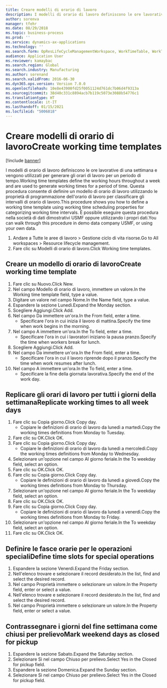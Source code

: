 ```yaml
---
title: Creare modelli di orario di lavoro
description: I modelli di orario di lavoro definiscono le ore lavorative di una settimana e vengono utilizzati per generare gli orari di lavoro per un periodo di tempo.
author: sorenva
manager: tfehr
ms.date: 08/29/2018
ms.topic: business-process
ms.prod: ''
ms.service: dynamics-ax-applications
ms.technology: ''
ms.search.form: OpResLifeCycleManagementWorkspace, WorkTimeTable, WorkTimeCopyDayDialog, WorkPeriodTemplate
audience: Application User
ms.reviewer: kamaybac
ms.search.region: Global
ms.search.industry: Manufacturing
ms.author: sorenand
ms.search.validFrom: 2016-06-30
ms.dyn365.ops.version: Version 7.0.0
ms.openlocfilehash: 10e8e43900fd25f0051124d761dc7b06d4f9313a
ms.sourcegitcommit: 38d40c331c8894acb7b119c5073e3088b54776c1
ms.translationtype: HT
ms.contentlocale: it-IT
ms.lasthandoff: 01/15/2021
ms.locfileid: "5006818"
---
```

# <a name="create-working-time-templates"></a><span data-ttu-id="420ae-103">Creare modelli di orario di lavoro</span><span class="sxs-lookup"><span data-stu-id="420ae-103">Create working time templates</span></span>

[!include [banner](../../includes/banner.md)]

<span data-ttu-id="420ae-104">I modelli di orario di lavoro definiscono le ore lavorative di una settimana e vengono utilizzati per generare gli orari di lavoro per un periodo di tempo.</span><span class="sxs-lookup"><span data-stu-id="420ae-104">Working time templates define the working hours throughout a week and are used to generate working times for a period of time.</span></span> <span data-ttu-id="420ae-105">Questa procedura consente di definire un modello di orario di lavoro utilizzando le proprietà di programmazione dell'orario di lavoro per classificare gli intervalli di orario di lavoro.</span><span class="sxs-lookup"><span data-stu-id="420ae-105">This procedure shows you how to define a working time template using working time scheduling properties for categorizing working time intervals.</span></span> <span data-ttu-id="420ae-106">È possibile eseguire questa procedura nella società di dati dimostrativi USMF oppure utilizzando i propri dati.</span><span class="sxs-lookup"><span data-stu-id="420ae-106">You can walk through this procedure in demo data company USMF, or using your own data.</span></span>

1. <span data-ttu-id="420ae-107">Andare a Tutte le aree di lavoro > Gestione ciclo di vita risorse.</span><span class="sxs-lookup"><span data-stu-id="420ae-107">Go to All workspaces > Resource lifecycle management.</span></span>
2. <span data-ttu-id="420ae-108">Fare clic su Modelli di orario di lavoro.</span><span class="sxs-lookup"><span data-stu-id="420ae-108">Click Working time templates.</span></span>

## <a name="create-working-time-template"></a><span data-ttu-id="420ae-109">Creare un modello di orario di lavoro</span><span class="sxs-lookup"><span data-stu-id="420ae-109">Create working time template</span></span>
1. <span data-ttu-id="420ae-110">Fare clic su Nuovo.</span><span class="sxs-lookup"><span data-stu-id="420ae-110">Click New.</span></span>
2. <span data-ttu-id="420ae-111">Nel campo Modello di orario di lavoro, immettere un valore.</span><span class="sxs-lookup"><span data-stu-id="420ae-111">In the Working time template field, type a value.</span></span>
3. <span data-ttu-id="420ae-112">Digitare un valore nel campo Nome.</span><span class="sxs-lookup"><span data-stu-id="420ae-112">In the Name field, type a value.</span></span>
4. <span data-ttu-id="420ae-113">Espandere la sezione Lunedì.</span><span class="sxs-lookup"><span data-stu-id="420ae-113">Expand the Monday section.</span></span>
5. <span data-ttu-id="420ae-114">Scegliere Aggiungi.</span><span class="sxs-lookup"><span data-stu-id="420ae-114">Click Add.</span></span>
6. <span data-ttu-id="420ae-115">Nel campo Da immettere un'ora.</span><span class="sxs-lookup"><span data-stu-id="420ae-115">In the From field, enter a time.</span></span>
    * <span data-ttu-id="420ae-116">Specificare l'ora in cui inizia il lavoro di mattina.</span><span class="sxs-lookup"><span data-stu-id="420ae-116">Specify the time when work begins in the morning.</span></span>  
7. <span data-ttu-id="420ae-117">Nel campo A immettere un'ora.</span><span class="sxs-lookup"><span data-stu-id="420ae-117">In the To field, enter a time.</span></span>
    * <span data-ttu-id="420ae-118">Specificare l'ora in cui i lavoratori iniziano la pausa pranzo.</span><span class="sxs-lookup"><span data-stu-id="420ae-118">Specify the time when workers break for lunch.</span></span>  
8. <span data-ttu-id="420ae-119">Scegliere Aggiungi.</span><span class="sxs-lookup"><span data-stu-id="420ae-119">Click Add.</span></span>
9. <span data-ttu-id="420ae-120">Nel campo Da immettere un'ora.</span><span class="sxs-lookup"><span data-stu-id="420ae-120">In the From field, enter a time.</span></span>
    * <span data-ttu-id="420ae-121">Specificare l'ora in cui il lavoro riprende dopo il pranzo.</span><span class="sxs-lookup"><span data-stu-id="420ae-121">Specify the time when work resumes after lunch.</span></span>  
10. <span data-ttu-id="420ae-122">Nel campo A immettere un'ora.</span><span class="sxs-lookup"><span data-stu-id="420ae-122">In the To field, enter a time.</span></span>
    * <span data-ttu-id="420ae-123">Specificare la fine della giornata lavorativa.</span><span class="sxs-lookup"><span data-stu-id="420ae-123">Specify the end of the work day.</span></span>  

## <a name="replicate-working-times-to-all-week-days"></a><span data-ttu-id="420ae-124">Replicare gli orari di lavoro per tutti i giorni della settimana</span><span class="sxs-lookup"><span data-stu-id="420ae-124">Replicate working times to all week days</span></span>
1. <span data-ttu-id="420ae-125">Fare clic su Copia giorno.</span><span class="sxs-lookup"><span data-stu-id="420ae-125">Click Copy day.</span></span>
    * <span data-ttu-id="420ae-126">Copiare le definizioni di orario di lavoro da lunedì a martedì.</span><span class="sxs-lookup"><span data-stu-id="420ae-126">Copy the working times definitions from Monday to Tuesday.</span></span>  
2. <span data-ttu-id="420ae-127">Fare clic su OK.</span><span class="sxs-lookup"><span data-stu-id="420ae-127">Click OK.</span></span>
3. <span data-ttu-id="420ae-128">Fare clic su Copia giorno.</span><span class="sxs-lookup"><span data-stu-id="420ae-128">Click Copy day.</span></span>
    * <span data-ttu-id="420ae-129">Copiare le definizioni di orario di lavoro da lunedì a mercoledì.</span><span class="sxs-lookup"><span data-stu-id="420ae-129">Copy the working times definitions from Monday to Wednesday.</span></span>  
4. <span data-ttu-id="420ae-130">Selezionare un'opzione nel campo Al giorno feriale.</span><span class="sxs-lookup"><span data-stu-id="420ae-130">In the To weekday field, select an option.</span></span>
5. <span data-ttu-id="420ae-131">Fare clic su OK.</span><span class="sxs-lookup"><span data-stu-id="420ae-131">Click OK.</span></span>
6. <span data-ttu-id="420ae-132">Fare clic su Copia giorno.</span><span class="sxs-lookup"><span data-stu-id="420ae-132">Click Copy day.</span></span>
    * <span data-ttu-id="420ae-133">Copiare le definizioni di orario di lavoro da lunedì a giovedì.</span><span class="sxs-lookup"><span data-stu-id="420ae-133">Copy the working times definitions from Monday to Thursday.</span></span>  
7. <span data-ttu-id="420ae-134">Selezionare un'opzione nel campo Al giorno feriale.</span><span class="sxs-lookup"><span data-stu-id="420ae-134">In the To weekday field, select an option.</span></span>
8. <span data-ttu-id="420ae-135">Fare clic su OK.</span><span class="sxs-lookup"><span data-stu-id="420ae-135">Click OK.</span></span>
9. <span data-ttu-id="420ae-136">Fare clic su Copia giorno.</span><span class="sxs-lookup"><span data-stu-id="420ae-136">Click Copy day.</span></span>
    * <span data-ttu-id="420ae-137">Copiare le definizioni di orario di lavoro da lunedì a venerdì.</span><span class="sxs-lookup"><span data-stu-id="420ae-137">Copy the working times definitions from Monday to Friday.</span></span>  
10. <span data-ttu-id="420ae-138">Selezionare un'opzione nel campo Al giorno feriale.</span><span class="sxs-lookup"><span data-stu-id="420ae-138">In the To weekday field, select an option.</span></span>
11. <span data-ttu-id="420ae-139">Fare clic su OK.</span><span class="sxs-lookup"><span data-stu-id="420ae-139">Click OK.</span></span>

## <a name="define-time-slots-for-special-operations"></a><span data-ttu-id="420ae-140">Definire le fasce orarie per le operazioni speciali</span><span class="sxs-lookup"><span data-stu-id="420ae-140">Define time slots for special operations</span></span>
1. <span data-ttu-id="420ae-141">Espandere la sezione Venerdì.</span><span class="sxs-lookup"><span data-stu-id="420ae-141">Expand the Friday section.</span></span>
2. <span data-ttu-id="420ae-142">Nell'elenco trovare e selezionare il record desiderato.</span><span class="sxs-lookup"><span data-stu-id="420ae-142">In the list, find and select the desired record.</span></span>
3. <span data-ttu-id="420ae-143">Nel campo Proprietà immettere o selezionare un valore.</span><span class="sxs-lookup"><span data-stu-id="420ae-143">In the Property field, enter or select a value.</span></span>
4. <span data-ttu-id="420ae-144">Nell'elenco trovare e selezionare il record desiderato.</span><span class="sxs-lookup"><span data-stu-id="420ae-144">In the list, find and select the desired record.</span></span>
5. <span data-ttu-id="420ae-145">Nel campo Proprietà immettere o selezionare un valore.</span><span class="sxs-lookup"><span data-stu-id="420ae-145">In the Property field, enter or select a value.</span></span>

## <a name="mark-weekend-days-as-closed-for-pickup"></a><span data-ttu-id="420ae-146">Contrassegnare i giorni del fine settimana come chiusi per prelievo</span><span class="sxs-lookup"><span data-stu-id="420ae-146">Mark weekend days as closed for pickup</span></span>
1. <span data-ttu-id="420ae-147">Espandere la sezione Sabato.</span><span class="sxs-lookup"><span data-stu-id="420ae-147">Expand the Saturday section.</span></span>
2. <span data-ttu-id="420ae-148">Selezionare Sì nel campo Chiuso per prelievo.</span><span class="sxs-lookup"><span data-stu-id="420ae-148">Select Yes in the Closed for pickup field.</span></span>
3. <span data-ttu-id="420ae-149">Espandere la sezione Domenica.</span><span class="sxs-lookup"><span data-stu-id="420ae-149">Expand the Sunday section.</span></span>
4. <span data-ttu-id="420ae-150">Selezionare Sì nel campo Chiuso per prelievo.</span><span class="sxs-lookup"><span data-stu-id="420ae-150">Select Yes in the Closed for pickup field.</span></span>

